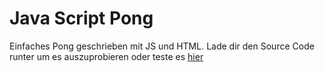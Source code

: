 # Java Script Pong
Einfaches Pong geschrieben mit JS und HTML. Lade dir den Source Code runter um es auszuprobieren oder teste es [hier](https://harimtim.github.io/JS-Pong)
